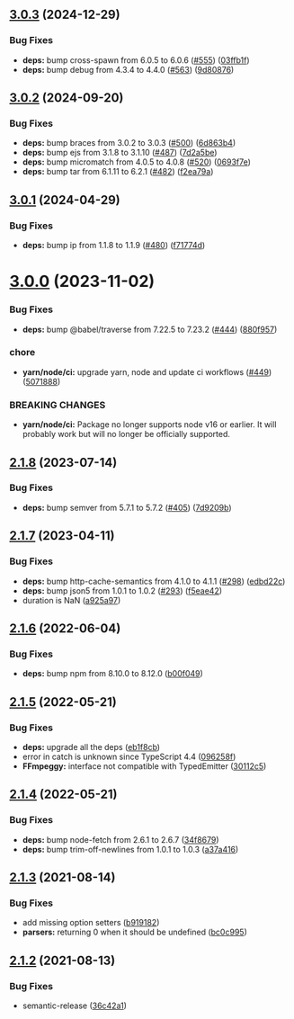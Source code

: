 ## [3.0.3](https://github.com/mekwall/ffmpeggy/compare/v3.0.2...v3.0.3) (2024-12-29)


### Bug Fixes

* **deps:** bump cross-spawn from 6.0.5 to 6.0.6 ([#555](https://github.com/mekwall/ffmpeggy/issues/555)) ([03ffb1f](https://github.com/mekwall/ffmpeggy/commit/03ffb1f4caf62d8b88b4cac16cae70b24ac25952))
* **deps:** bump debug from 4.3.4 to 4.4.0 ([#563](https://github.com/mekwall/ffmpeggy/issues/563)) ([9d80876](https://github.com/mekwall/ffmpeggy/commit/9d808762eddeb0a9ca51b2bce1a1018a20ab120c))

## [3.0.2](https://github.com/mekwall/ffmpeggy/compare/v3.0.1...v3.0.2) (2024-09-20)

### Bug Fixes

- **deps:** bump braces from 3.0.2 to 3.0.3 ([#500](https://github.com/mekwall/ffmpeggy/issues/500)) ([6d863b4](https://github.com/mekwall/ffmpeggy/commit/6d863b4c5f3f1e8714518e12bbd7b7b550a0937f))
- **deps:** bump ejs from 3.1.8 to 3.1.10 ([#487](https://github.com/mekwall/ffmpeggy/issues/487)) ([7d2a5be](https://github.com/mekwall/ffmpeggy/commit/7d2a5beb44eb2f0fd332ff0ca7168506f52bdb8f))
- **deps:** bump micromatch from 4.0.5 to 4.0.8 ([#520](https://github.com/mekwall/ffmpeggy/issues/520)) ([0693f7e](https://github.com/mekwall/ffmpeggy/commit/0693f7e518635080d4bdac7a24c3c16dcf8463ea))
- **deps:** bump tar from 6.1.11 to 6.2.1 ([#482](https://github.com/mekwall/ffmpeggy/issues/482)) ([f2ea79a](https://github.com/mekwall/ffmpeggy/commit/f2ea79a9c2534c119180544d60e34522fbd6e3a5))

## [3.0.1](https://github.com/mekwall/ffmpeggy/compare/v3.0.0...v3.0.1) (2024-04-29)

### Bug Fixes

- **deps:** bump ip from 1.1.8 to 1.1.9 ([#480](https://github.com/mekwall/ffmpeggy/issues/480)) ([f71774d](https://github.com/mekwall/ffmpeggy/commit/f71774d46f19888f5a120cec981922abba8a639f))

# [3.0.0](https://github.com/mekwall/ffmpeggy/compare/v2.1.8...v3.0.0) (2023-11-02)

### Bug Fixes

- **deps:** bump @babel/traverse from 7.22.5 to 7.23.2 ([#444](https://github.com/mekwall/ffmpeggy/issues/444)) ([880f957](https://github.com/mekwall/ffmpeggy/commit/880f9572796893e19dc19324b50a282ff3d23a7d))

### chore

- **yarn/node/ci:** upgrade yarn, node and update ci workflows ([#449](https://github.com/mekwall/ffmpeggy/issues/449)) ([5071888](https://github.com/mekwall/ffmpeggy/commit/5071888002580ca19fa22e8ba940fb6ad06e204a))

### BREAKING CHANGES

- **yarn/node/ci:** Package no longer supports node v16 or earlier. It will probably work but will no longer be officially supported.

## [2.1.8](https://github.com/mekwall/ffmpeggy/compare/v2.1.7...v2.1.8) (2023-07-14)

### Bug Fixes

- **deps:** bump semver from 5.7.1 to 5.7.2 ([#405](https://github.com/mekwall/ffmpeggy/issues/405)) ([7d9209b](https://github.com/mekwall/ffmpeggy/commit/7d9209bd417dc868d9533ead3d421eb7b299bdb1))

## [2.1.7](https://github.com/mekwall/ffmpeggy/compare/v2.1.6...v2.1.7) (2023-04-11)

### Bug Fixes

- **deps:** bump http-cache-semantics from 4.1.0 to 4.1.1 ([#298](https://github.com/mekwall/ffmpeggy/issues/298)) ([edbd22c](https://github.com/mekwall/ffmpeggy/commit/edbd22c0dbc78dc65de31ab3c80c7429c2d7738d))
- **deps:** bump json5 from 1.0.1 to 1.0.2 ([#293](https://github.com/mekwall/ffmpeggy/issues/293)) ([f5eae42](https://github.com/mekwall/ffmpeggy/commit/f5eae428c523a3e5b0f78c527f82b5e9062e3563))
- duration is NaN ([a925a97](https://github.com/mekwall/ffmpeggy/commit/a925a97546b9ac6e619f48c345b96b5dead3a836))

## [2.1.6](https://github.com/mekwall/ffmpeggy/compare/v2.1.5...v2.1.6) (2022-06-04)

### Bug Fixes

- **deps:** bump npm from 8.10.0 to 8.12.0 ([b00f049](https://github.com/mekwall/ffmpeggy/commit/b00f049ed8a545d3040ba009f6cf6ceac9f7eee7))

## [2.1.5](https://github.com/mekwall/ffmpeggy/compare/v2.1.4...v2.1.5) (2022-05-21)

### Bug Fixes

- **deps:** upgrade all the deps ([eb1f8cb](https://github.com/mekwall/ffmpeggy/commit/eb1f8cbe5bf917416918e8122e114572b1970006))
- error in catch is unknown since TypeScript 4.4 ([096258f](https://github.com/mekwall/ffmpeggy/commit/096258f35dd7f3659a2f1a41acf0ce02f1b93cbe))
- **FFmpeggy:** interface not compatible with TypedEmitter ([30112c5](https://github.com/mekwall/ffmpeggy/commit/30112c5b33ef80c8732661893ee7476926072049))

## [2.1.4](https://github.com/mekwall/ffmpeggy/compare/v2.1.3...v2.1.4) (2022-05-21)

### Bug Fixes

- **deps:** bump node-fetch from 2.6.1 to 2.6.7 ([34f8679](https://github.com/mekwall/ffmpeggy/commit/34f86796212498a1499fbd8a23b09ba22060ab96))
- **deps:** bump trim-off-newlines from 1.0.1 to 1.0.3 ([a37a416](https://github.com/mekwall/ffmpeggy/commit/a37a416c6be2ec8af40fc3bcf7311aa935680ae1))

## [2.1.3](https://github.com/mekwall/ffmpeggy/compare/v2.1.2...v2.1.3) (2021-08-14)

### Bug Fixes

- add missing option setters ([b919182](https://github.com/mekwall/ffmpeggy/commit/b919182da87e413951aef8b708cd271542c3b1e9))
- **parsers:** returning 0 when it should be undefined ([bc0c995](https://github.com/mekwall/ffmpeggy/commit/bc0c995cc736ece9164aa0d0736e6a74d742b591))

## [2.1.2](https://github.com/mekwall/ffmpeggy/compare/v2.1.1...v2.1.2) (2021-08-13)

### Bug Fixes

- semantic-release ([36c42a1](https://github.com/mekwall/ffmpeggy/commit/36c42a1cd6835c7d36c4797bef94fce9a6f7b92b))
